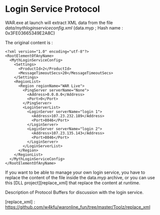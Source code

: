 # Login Service Protocol

WAR.exe at launch will extract XML data from the file *data/mythloginserviceconfig.xml* (data.myp ; Hash name : 0x3FE03665349E2A8C)

The original content is :

    <?xml version="1.0" encoding="utf-8"?>
    <RootElementOfAnyName>
      <MythLoginServiceConfig>
        <Settings>
          <ProductId>2</ProductId>
          <MessageTimeoutSecs>20</MessageTimeoutSecs>
        </Settings>
        <RegionList>
          <Region regionName="WAR Live">
            <PingServer serverName="None">
              <Address>0.0.0.0</Address>
              <Port>0</Port>
            </PingServer>
            <LoginServerList>
              <LoginServer serverName="login 1">
                <Address>107.23.232.189</Address>
                <Port>8046</Port>
              </LoginServer>
              <LoginServer serverName="login 2">
                <Address>107.23.135.143</Address>
                <Port>8046</Port>
              </LoginServer>
            </LoginServerList>
          </Region>
        </RegionList>
      </MythLoginServiceConfig>
    </RootElementOfAnyName>

If you want to be able to manage your own login service, you have to replace
the content of the file inside the data.myp archive, or you can use this
[DLL project][replace_xml] that replace the content at runtime.

Description of Protocol Buffers for discussion with the login service.

[replace_xml] : https://github.com/w4kfu/waronline_fun/tree/master/Toolz/replace_xml
